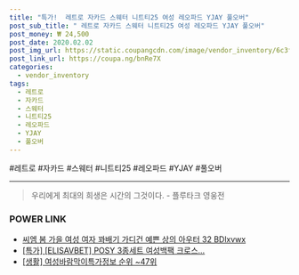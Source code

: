 ```yaml
--- 
title: "특가!  레트로 자카드 스웨터 니트티25 여성 레오파드 YJAY 풀오버" 
post_sub_title: " 레트로 자카드 스웨터 니트티25 여성 레오파드 YJAY 풀오버" 
post_money: ₩ 24,500 
post_date: 2020.02.02 
post_img_url: https://static.coupangcdn.com/image/vendor_inventory/6c3f/88b1bd4150583bb37f672a0509bd47586807d1ff59cc7aa4a1db0fdc2e84.jpg 
post_link_url: https://coupa.ng/bnRe7X 
categories: 
  - vendor_inventory 
tags: 
  - 레트로 
  - 자카드 
  - 스웨터 
  - 니트티25 
  - 레오파드 
  - YJAY 
  - 풀오버 
--- 
```

  #레트로 #자카드 #스웨터 #니트티25 #레오파드 #YJAY #풀오버 
<hr> 

> 우리에게 최대의 희생은 시간의 그것이다. - 플루타크 영웅전 


### POWER LINK

* <a href="https://blog.naver.com/fasyy4321/221789387800" target="_blank">씨엠 봄 가을 여성 여자 꽈배기 가디건 예쁜 상의 아우터 32 BDlxvwx</a>
* <a href="https://blog.naver.com/santokki14/221791979083" target="_blank">[특가] [ELISAVBET] POSY 3종세트 여성백팩 크로스...</a>
* <a href="https://blog.naver.com/sakai111/221772932626" target="_blank"> [생활] 여성바람막이특가정보 순위 ~47위</a>
